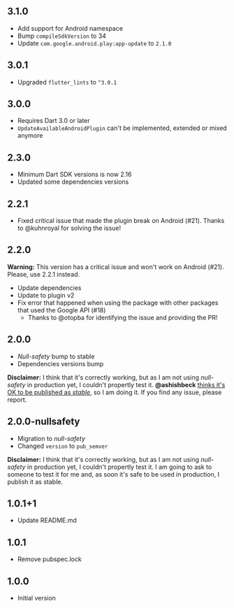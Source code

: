 ## 3.1.0

- Add support for Android namespace
- Bump `compileSdkVersion` to 34
- Update `com.google.android.play:app-update` to `2.1.0`

## 3.0.1

- Upgraded `flutter_lints` to `^3.0.1`

## 3.0.0

- Requires Dart 3.0 or later
- `UpdateAvailableAndroidPlugin` can't be implemented, extended or mixed anymore

## 2.3.0

- Minimum Dart SDK versions is now 2.16
- Updated some dependencies versions

## 2.2.1

- Fixed critical issue that made the plugin break on Android (#21). Thanks to @kuhnroyal for solving the issue!

## 2.2.0

**Warning:** This version has a critical issue and won't work on Android (#21). Please, use 2.2.1 instead.

- Update dependencies
- Update to plugin v2
- Fix error that happened when using the package with other packages that used the Google API (#18)
  - Thanks to @otopba for identifying the issue and providing the PR!

## 2.0.0

- *Null-safety* bump to stable
- Dependencies versions bump

**Disclaimer:** I think that it's correctly working, but as I am not using *null-safety* in production yet, I couldn't propertly test it. **@ashishbeck** [thinks it's OK to be published as *stable*](https://github.com/mateusfccp/update_available/issues/5#issuecomment-797945264), so I am doing it. If you find any issue, please report.

## 2.0.0-nullsafety

- Migration to *null-safety*
- Changed `version` to `pub_semver`

**Disclaimer:** I think that it's correctly working, but as I am not using *null-safety* in production yet, I couldn't propertly test it. I am going to ask to someone to test it for me and, as soon it's safe to be used in production, I publish it as stable.

## 1.0.1+1

- Update README.md

## 1.0.1

- Remove pubspec.lock

## 1.0.0

- Initial version
